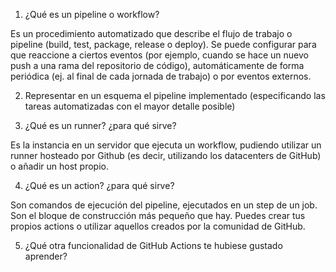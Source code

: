 1. ¿Qué es un pipeline o workflow?

Es un procedimiento automatizado que describe el flujo de trabajo o pipeline (build, test, package, release
o deploy). Se puede configurar para que reaccione a ciertos eventos (por ejemplo, cuando se hace un nuevo
push a una rama del repositorio de código), automáticamente de forma periódica (ej. al final de cada jornada
de trabajo) o por eventos externos.

2. Representar en un esquema el pipeline implementado (especificando las tareas automatizadas con el
mayor detalle posible)

3. ¿Qué es un runner? ¿para qué sirve?

Es la instancia en un servidor que ejecuta un workflow, pudiendo utilizar un runner hosteado por
Github (es decir, utilizando los datacenters de GitHub) o añadir un host propio.

4. ¿Qué es un action? ¿para qué sirve?

Son comandos de ejecución del pipeline, ejecutados en un step de un job. Son el bloque de construcción
más pequeño que hay. Puedes crear tus propios actions o utilizar aquellos creados por la comunidad de
GitHub. 

5. ¿Qué otra funcionalidad de GitHub Actions te hubiese gustado aprender?
